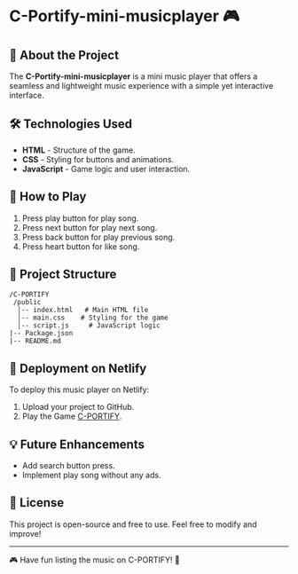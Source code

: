 # C-Portify-mini-musicplayer 🎮

## 🚀 About the Project
The **C-Portify-mini-musicplayer** is a mini music player that offers a seamless and lightweight music experience with a simple yet interactive interface.

## 🛠️ Technologies Used
- **HTML** - Structure of the game.
- **CSS** - Styling for buttons and animations.
- **JavaScript** - Game logic and user interaction.

## 🎯 How to Play
1. Press play button for play song.
2. Press next button for play next song.
3. Press back button for play previous song.
4.  Press heart button for like song.

## 📂 Project Structure
```
/C-PORTIFY
 /public
  │-- index.html   # Main HTML file
  │-- main.css    # Styling for the game
  │-- script.js     # JavaScript logic
|-- Package.json
|-- README.md
```

## 🚀 Deployment on Netlify
To deploy this music player on Netlify:
1. Upload your project to GitHub.
2. Play the Game [C-PORTIFY](https://c-portify785.netlify.app/).


## 💡 Future Enhancements
- Add search button press. 
- Implement  play song without any ads.

## 📜 License
This project is open-source and free to use. Feel free to modify and improve!

---
🎮 Have fun listing the music on C-PORTIFY! 🚀

